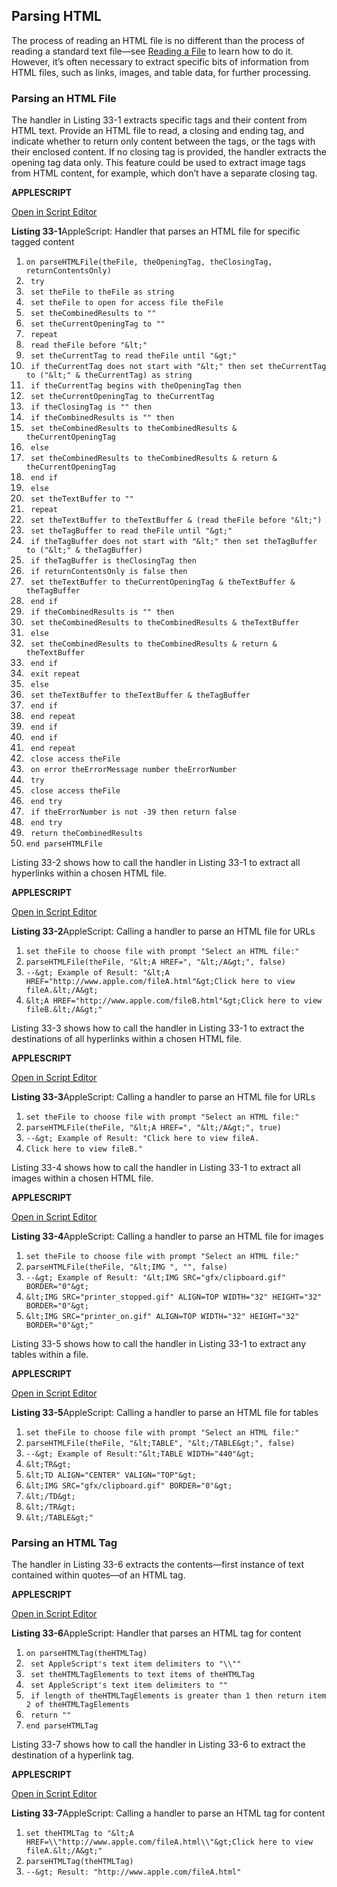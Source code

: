 <a id="//apple_ref/doc/uid/TP40016239-CH50"></a><a id="//apple_ref/doc/uid/TP40016239-CH50-SW1"></a>

## Parsing HTML

The process of reading an HTML file is no different than the process of reading a standard text file—see [Reading a File](ReadandWriteFiles.html#//apple_ref/doc/uid/TP40016239-CH58-SW2) to learn how to do it. However, it’s often necessary to extract specific bits of information from HTML files, such as links, images, and table data, for further processing.

<a id="//apple_ref/doc/uid/TP40016239-CH50-SW6"></a>

### Parsing an HTML File

The handler in Listing 33-1 extracts specific tags and their content from HTML text. Provide an HTML file to read, a closing and ending tag, and indicate whether to return only content between the tags, or the tags with their enclosed content. If no closing tag is provided, the handler extracts the opening tag data only. This feature could be used to extract image tags from HTML content, for example, which don’t have a separate closing tag.

**APPLESCRIPT**

[Open in Script Editor](applescript://com.apple.scripteditor?action=new&script=on%20parseHTMLFile%28theFile%2C%20theOpeningTag%2C%20theClosingTag%2C%20returnContentsOnly%29%0A%20%20%20%20try%0A%20%20%20%20%20%20%20%20set%20theFile%20to%20theFile%20as%20string%0A%20%20%20%20%20%20%20%20set%20theFile%20to%20open%20for%20access%20file%20theFile%0A%20%20%20%20%20%20%20%20set%20theCombinedResults%20to%20%22%22%0A%20%20%20%20%20%20%20%20set%20theCurrentOpeningTag%20to%20%22%22%0A%20%20%20%20%20%20%20%20repeat%0A%20%20%20%20%20%20%20%20%20%20%20%20read%20theFile%20before%20%22%3C%22%0A%20%20%20%20%20%20%20%20%20%20%20%20set%20theCurrentTag%20to%20read%20theFile%20until%20%22%3E%22%0A%20%20%20%20%20%20%20%20%20%20%20%20if%20theCurrentTag%20does%20not%20start%20with%20%22%3C%22%20then%20set%20theCurrentTag%20to%20%28%22%3C%22%20%26%20theCurrentTag%29%20as%20string%0A%20%20%20%20%20%20%20%20%20%20%20%20if%20theCurrentTag%20begins%20with%20theOpeningTag%20then%0A%20%20%20%20%20%20%20%20%20%20%20%20%20%20%20%20set%20theCurrentOpeningTag%20to%20theCurrentTag%0A%20%20%20%20%20%20%20%20%20%20%20%20%20%20%20%20if%20theClosingTag%20is%20%22%22%20then%0A%20%20%20%20%20%20%20%20%20%20%20%20%20%20%20%20%20%20%20%20if%20theCombinedResults%20is%20%22%22%20then%0A%20%20%20%20%20%20%20%20%20%20%20%20%20%20%20%20%20%20%20%20%20%20%20%20set%20theCombinedResults%20to%20theCombinedResults%20%26%20theCurrentOpeningTag%0A%20%20%20%20%20%20%20%20%20%20%20%20%20%20%20%20%20%20%20%20else%0A%20%20%20%20%20%20%20%20%20%20%20%20%20%20%20%20%20%20%20%20%20%20%20%20set%20theCombinedResults%20to%20theCombinedResults%20%26%20return%20%26%20theCurrentOpeningTag%0A%20%20%20%20%20%20%20%20%20%20%20%20%20%20%20%20%20%20%20%20end%20if%0A%20%20%20%20%20%20%20%20%20%20%20%20%20%20%20%20else%0A%20%20%20%20%20%20%20%20%20%20%20%20%20%20%20%20%20%20%20%20set%20theTextBuffer%20to%20%22%22%0A%20%20%20%20%20%20%20%20%20%20%20%20%20%20%20%20%20%20%20%20repeat%0A%20%20%20%20%20%20%20%20%20%20%20%20%20%20%20%20%20%20%20%20%20%20%20%20set%20theTextBuffer%20to%20theTextBuffer%20%26%20%28read%20theFile%20before%20%22%3C%22%29%0A%20%20%20%20%20%20%20%20%20%20%20%20%20%20%20%20%20%20%20%20%20%20%20%20set%20theTagBuffer%20to%20read%20theFile%20until%20%22%3E%22%0A%20%20%20%20%20%20%20%20%20%20%20%20%20%20%20%20%20%20%20%20%20%20%20%20if%20theTagBuffer%20does%20not%20start%20with%20%22%3C%22%20then%20set%20theTagBuffer%20to%20%28%22%3C%22%20%26%20theTagBuffer%29%0A%20%20%20%20%20%20%20%20%20%20%20%20%20%20%20%20%20%20%20%20%20%20%20%20if%20theTagBuffer%20is%20theClosingTag%20then%0A%20%20%20%20%20%20%20%20%20%20%20%20%20%20%20%20%20%20%20%20%20%20%20%20%20%20%20%20if%20returnContentsOnly%20is%20false%20then%0A%20%20%20%20%20%20%20%20%20%20%20%20%20%20%20%20%20%20%20%20%20%20%20%20%20%20%20%20%20%20%20%20set%20theTextBuffer%20to%20theCurrentOpeningTag%20%26%20theTextBuffer%20%26%20theTagBuffer%0A%20%20%20%20%20%20%20%20%20%20%20%20%20%20%20%20%20%20%20%20%20%20%20%20%20%20%20%20end%20if%0A%20%20%20%20%20%20%20%20%20%20%20%20%20%20%20%20%20%20%20%20%20%20%20%20%20%20%20%20if%20theCombinedResults%20is%20%22%22%20then%0A%20%20%20%20%20%20%20%20%20%20%20%20%20%20%20%20%20%20%20%20%20%20%20%20%20%20%20%20%20%20%20%20set%20theCombinedResults%20to%20theCombinedResults%20%26%20theTextBuffer%0A%20%20%20%20%20%20%20%20%20%20%20%20%20%20%20%20%20%20%20%20%20%20%20%20%20%20%20%20else%0A%20%20%20%20%20%20%20%20%20%20%20%20%20%20%20%20%20%20%20%20%20%20%20%20%20%20%20%20%20%20%20%20set%20theCombinedResults%20to%20theCombinedResults%20%26%20return%20%26%20theTextBuffer%0A%20%20%20%20%20%20%20%20%20%20%20%20%20%20%20%20%20%20%20%20%20%20%20%20%20%20%20%20end%20if%0A%20%20%20%20%20%20%20%20%20%20%20%20%20%20%20%20%20%20%20%20%20%20%20%20%20%20%20%20exit%20repeat%0A%20%20%20%20%20%20%20%20%20%20%20%20%20%20%20%20%20%20%20%20%20%20%20%20else%0A%20%20%20%20%20%20%20%20%20%20%20%20%20%20%20%20%20%20%20%20%20%20%20%20%20%20%20%20set%20theTextBuffer%20to%20theTextBuffer%20%26%20theTagBuffer%0A%20%20%20%20%20%20%20%20%20%20%20%20%20%20%20%20%20%20%20%20%20%20%20%20end%20if%0A%20%20%20%20%20%20%20%20%20%20%20%20%20%20%20%20%20%20%20%20end%20repeat%0A%20%20%20%20%20%20%20%20%20%20%20%20%20%20%20%20end%20if%0A%20%20%20%20%20%20%20%20%20%20%20%20end%20if%0A%20%20%20%20%20%20%20%20end%20repeat%0A%20%20%20%20%20%20%20%20close%20access%20theFile%0A%20%20%20%20on%20error%20theErrorMessage%20number%20theErrorNumber%0A%20%20%20%20%20%20%20%20try%0A%20%20%20%20%20%20%20%20%20%20%20%20close%20access%20theFile%0A%20%20%20%20%20%20%20%20end%20try%0A%20%20%20%20%20%20%20%20if%20theErrorNumber%20is%20not%20-39%20then%20return%20false%0A%20%20%20%20end%20try%0A%20%20%20%20return%20theCombinedResults%0Aend%20parseHTMLFile%0A)

<a id="//apple_ref/doc/uid/TP40016239-CH50-SW2"></a>
**Listing 33-1**AppleScript: Handler that parses an HTML file for specific tagged content

1. `on parseHTMLFile(theFile, theOpeningTag, theClosingTag, returnContentsOnly)`
2. ` try`
3. ` set theFile to theFile as string`
4. ` set theFile to open for access file theFile`
5. ` set theCombinedResults to ""`
6. ` set theCurrentOpeningTag to ""`
7. ` repeat`
8. ` read theFile before "&lt;"`
9. ` set theCurrentTag to read theFile until "&gt;"`
10. ` if theCurrentTag does not start with "&lt;" then set theCurrentTag to ("&lt;" & theCurrentTag) as string`
11. ` if theCurrentTag begins with theOpeningTag then`
12. ` set theCurrentOpeningTag to theCurrentTag`
13. ` if theClosingTag is "" then`
14. ` if theCombinedResults is "" then`
15. ` set theCombinedResults to theCombinedResults & theCurrentOpeningTag`
16. ` else`
17. ` set theCombinedResults to theCombinedResults & return & theCurrentOpeningTag`
18. ` end if`
19. ` else`
20. ` set theTextBuffer to ""`
21. ` repeat`
22. ` set theTextBuffer to theTextBuffer & (read theFile before "&lt;")`
23. ` set theTagBuffer to read theFile until "&gt;"`
24. ` if theTagBuffer does not start with "&lt;" then set theTagBuffer to ("&lt;" & theTagBuffer)`
25. ` if theTagBuffer is theClosingTag then`
26. ` if returnContentsOnly is false then`
27. ` set theTextBuffer to theCurrentOpeningTag & theTextBuffer & theTagBuffer`
28. ` end if`
29. ` if theCombinedResults is "" then`
30. ` set theCombinedResults to theCombinedResults & theTextBuffer`
31. ` else`
32. ` set theCombinedResults to theCombinedResults & return & theTextBuffer`
33. ` end if`
34. ` exit repeat`
35. ` else`
36. ` set theTextBuffer to theTextBuffer & theTagBuffer`
37. ` end if`
38. ` end repeat`
39. ` end if`
40. ` end if`
41. ` end repeat`
42. ` close access theFile`
43. ` on error theErrorMessage number theErrorNumber`
44. ` try`
45. ` close access theFile`
46. ` end try`
47. ` if theErrorNumber is not -39 then return false`
48. ` end try`
49. ` return theCombinedResults`
50. `end parseHTMLFile`

Listing 33-2 shows how to call the handler in Listing 33-1 to extract all hyperlinks within a chosen HTML file.

**APPLESCRIPT**

[Open in Script Editor](applescript://com.apple.scripteditor?action=new&script=set%20theFile%20to%20choose%20file%20with%20prompt%20%22Select%20an%20HTML%20file%3A%22%0AparseHTMLFile%28theFile%2C%20%22%3CA%20HREF%3D%22%2C%20%22%3C%2FA%3E%22%2C%20false%29)

<a id="//apple_ref/doc/uid/TP40016239-CH50-SW3"></a>
**Listing 33-2**AppleScript: Calling a handler to parse an HTML file for URLs

1. `set theFile to choose file with prompt "Select an HTML file:"`
2. `parseHTMLFile(theFile, "&lt;A HREF=", "&lt;/A&gt;", false)`
3. `--&gt; Example of Result: "&lt;A HREF="http://www.apple.com/fileA.html"&gt;Click here to view fileA.&lt;/A&gt;`
4. `&lt;A HREF="http://www.apple.com/fileB.html"&gt;Click here to view fileB.&lt;/A&gt;"`

Listing 33-3 shows how to call the handler in Listing 33-1 to extract the destinations of all hyperlinks within a chosen HTML file.

**APPLESCRIPT**

[Open in Script Editor](applescript://com.apple.scripteditor?action=new&script=set%20theFile%20to%20choose%20file%20with%20prompt%20%22Select%20an%20HTML%20file%3A%22%0AparseHTMLFile%28theFile%2C%20%22%3CA%20HREF%3D%22%2C%20%22%3C%2FA%3E%22%2C%20true%29)

<a id="//apple_ref/doc/uid/TP40016239-CH50-SW7"></a>
**Listing 33-3**AppleScript: Calling a handler to parse an HTML file for URLs

1. `set theFile to choose file with prompt "Select an HTML file:"`
2. `parseHTMLFile(theFile, "&lt;A HREF=", "&lt;/A&gt;", true)`
3. `--&gt; Example of Result: "Click here to view fileA.`
4. `Click here to view fileB."`

Listing 33-4 shows how to call the handler in Listing 33-1 to extract all images within a chosen HTML file.

**APPLESCRIPT**

[Open in Script Editor](applescript://com.apple.scripteditor?action=new&script=set%20theFile%20to%20choose%20file%20with%20prompt%20%22Select%20an%20HTML%20file%3A%22%0AparseHTMLFile%28theFile%2C%20%22%3CIMG%20%22%2C%20%22%22%2C%20false%29%0A)

<a id="//apple_ref/doc/uid/TP40016239-CH50-SW4"></a>
**Listing 33-4**AppleScript: Calling a handler to parse an HTML file for images

1. `set theFile to choose file with prompt "Select an HTML file:"`
2. `parseHTMLFile(theFile, "&lt;IMG ", "", false)`
3. `--&gt; Example of Result: "&lt;IMG SRC="gfx/clipboard.gif" BORDER="0"&gt;`
4. `&lt;IMG SRC="printer_stopped.gif" ALIGN=TOP WIDTH="32" HEIGHT="32" BORDER="0"&gt;`
5. `&lt;IMG SRC="printer_on.gif" ALIGN=TOP WIDTH="32" HEIGHT="32" BORDER="0"&gt;"`

Listing 33-5 shows how to call the handler in Listing 33-1 to extract any tables within a file.

**APPLESCRIPT**

[Open in Script Editor](applescript://com.apple.scripteditor?action=new&script=set%20theFile%20to%20choose%20file%20with%20prompt%20%22Select%20an%20HTML%20file%3A%22%0AparseHTMLFile%28theFile%2C%20%22%3CTABLE%22%2C%20%22%3C%2FTABLE%3E%22%2C%20false%29%0A)

<a id="//apple_ref/doc/uid/TP40016239-CH50-SW5"></a>
**Listing 33-5**AppleScript: Calling a handler to parse an HTML file for tables

1. `set theFile to choose file with prompt "Select an HTML file:"`
2. `parseHTMLFile(theFile, "&lt;TABLE", "&lt;/TABLE&gt;", false)`
3. `--&gt; Example of Result:"&lt;TABLE WIDTH="440"&gt;`
4. `&lt;TR&gt;`
5. `&lt;TD ALIGN="CENTER" VALIGN="TOP"&gt;`
6. `&lt;IMG SRC="gfx/clipboard.gif" BORDER="0"&gt;`
7. `&lt;/TD&gt;`
8. `&lt;/TR&gt;`
9. `&lt;/TABLE&gt;"`

<a id="//apple_ref/doc/uid/TP40016239-CH50-SW8"></a>

### Parsing an HTML Tag

The handler in Listing 33-6 extracts the contents—first instance of text contained within quotes—of an HTML tag.

**APPLESCRIPT**

[Open in Script Editor](applescript://com.apple.scripteditor?action=new&script=on%20parseHTMLTag%28theHTMLTag%29%0A%20%20%20%20set%20AppleScript%27s%20text%20item%20delimiters%20to%20%22%5C%22%22%0A%20%20%20%20set%20theHTMLTagElements%20to%20text%20items%20of%20theHTMLTag%0A%20%20%20%20set%20AppleScript%27s%20text%20item%20delimiters%20to%20%22%22%0A%20%20%20%20if%20length%20of%20theHTMLTagElements%20is%20greater%20than%201%20then%20return%20item%202%20of%20theHTMLTagElements%0A%20%20%20%20return%20%22%22%0Aend%20parseHTMLTag)

<a id="//apple_ref/doc/uid/TP40016239-CH50-SW9"></a>
**Listing 33-6**AppleScript: Handler that parses an HTML tag for content

1. `on parseHTMLTag(theHTMLTag)`
2. ` set AppleScript's text item delimiters to "\\""`
3. ` set theHTMLTagElements to text items of theHTMLTag`
4. ` set AppleScript's text item delimiters to ""`
5. ` if length of theHTMLTagElements is greater than 1 then return item 2 of theHTMLTagElements`
6. ` return ""`
7. `end parseHTMLTag`

Listing 33-7 shows how to call the handler in Listing 33-6 to extract the destination of a hyperlink tag.

**APPLESCRIPT**

[Open in Script Editor](applescript://com.apple.scripteditor?action=new&script=set%20theHTMLTag%20to%20%22%3CA%20HREF%3D%5C%22http%3A%2F%2Fwww.apple.com%2FfileA.html%5C%22%3EClick%20here%20to%20view%20fileA.%3C%2FA%3E%22%0AparseHTMLTag%28theHTMLTag%29)

<a id="//apple_ref/doc/uid/TP40016239-CH50-SW10"></a>
**Listing 33-7**AppleScript: Calling a handler to parse an HTML tag for content

1. `set theHTMLTag to "&lt;A HREF=\\"http://www.apple.com/fileA.html\\"&gt;Click here to view fileA.&lt;/A&gt;"`
2. `parseHTMLTag(theHTMLTag)`
3. `--&gt; Result: "http://www.apple.com/fileA.html"`
